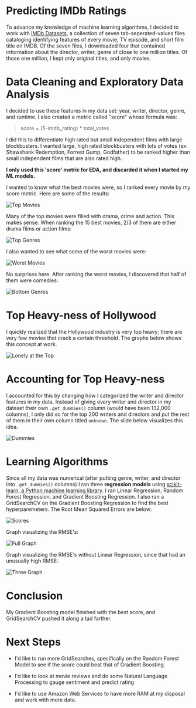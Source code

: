 # Predicting IMDb Ratings



To advance my knowledge of machine learning algorithms, I decided to work with [IMDb Datasets](https://www.imdb.com/interfaces/), a collection of seven tab-seperated-values files cataloging identifying features of every movie, TV episode, and short film title on IMDB. Of the seven files, I downloaded four that contained information about the director, writer, genre of close to one million titles. Of those one million, I kept only original titles, and only movies.



# Data Cleaning and Exploratory Data Analysis



I decided to use these features in my data set: year, writer, director, genre, and runtime. I also created a metric called "score" whose formula was:



> score = (5-imdb_rating) * total_votes



I did this to differentiate high rated but small independent films with large blockbusters. I wanted large, high rated blockbusters with lots of votes (ex: Shawshank Redemption, Forrest Gump, Godfather) to be ranked higher than small independent films that are also rated high. 

**I only used this 'score' metric for EDA, and discarded it when I started my ML models.**



I wanted to know what the best movies were, so I ranked every movie by my score metric. Here are some of the results:



![Top Movies](/slides/top_movies.jpg)



Many of the top movies were filled with drama, crime and action. This makes sense. When ranking the 15 best movies, 2/3 of them are either drama films or action films:



![Top Genres](/graphs/good_generes.png)



I also wanted to see what some of the worst movies were:



![Worst Movies](/slides/bottom_movies.jpg)



No surprises here. After ranking the worst movies, I discovered that half of them were comedies:



![Bottom Genres](graphs/bad_genres.png)



# Top Heavy-ness of Hollywood



I quickly realized that the Hollywood industry is very top heavy; there are very few movies that crack a certain threshold. The graphs below shows this concept at work. 



![Lonely at the Top](/graphs/lonely.png)



# Accounting for Top Heavy-ness



I accounted for this by changing how I categorized the writer and director features in my data. Instead of giving every writer and director in my dataset their own `.get_dummies()` column (would have been 132,000 columns), I only did so for the top 200 writers and directors and put the rest of them in their own column titled `unknown`. The slide below visualizes this idea.



![Dummies](/slides/dummies.jpg)



# Learning Algorithms



Since all my data was numerical (after putting genre, writer, and director into `.get_dummies()` columns) I ran three **regression models** using [scikit-learn, a Python machine learning library](https://scikit-learn.org/stable/). I ran Linear Regression, Random Forest Regression, and Gradient Boosting Regression. I also ran a GridSearchCV on the Gradient Boosting Regression to find the best hyperparemeters. The Root Mean Squared Errors are below:



![Scores](/slides/scores.jpg)



Graph visualizing the RMSE's:



![Full Graph](/slides/all_models.jpg)



Graph visualizing the RMSE's without Linear Regression, since that had an unusually high RMSE:



![Three Graph](/slides/three_models.jpg)





# Conclusion



My Gradient Boosting model finished with the best score, and GridSearchCV pushed it along a tad farther.





# Next Steps



* I'd like to run more GridSearches, specifically on the Random Forest Model to see if the score could beat that of Gradient Boosting. 

* I'd like to look at movie reviews and do some Natural Language Processing to gauge sentiment and predict rating

* I'd like to use Amazon Web Services to have more RAM at my disposal and work with more data.





